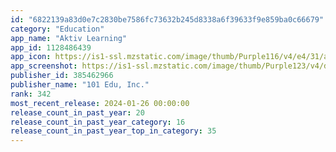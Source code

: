 ```yaml
---
id: "6822139a83d0e7c2830be7586fc73632b245d8338a6f39633f9e859ba0c66679"
category: "Education"
app_name: "Aktiv Learning"
app_id: 1128486439
app_icon: https://is1-ssl.mzstatic.com/image/thumb/Purple116/v4/e4/31/ae/e431aed8-83fd-e1c1-95b5-2e862239939a/Chem101-0-0-1x_U007emarketing-0-7-0-0-85-220.png/1024x1024bb.png
app_screenshot: https://is1-ssl.mzstatic.com/image/thumb/Purple123/v4/da/c1/c8/dac1c8cd-1864-0f24-2265-b9c362359b64/pr_source.jpg/1242x2688bb.png
publisher_id: 385462966
publisher_name: "101 Edu, Inc."
rank: 342
most_recent_release: 2024-01-26 00:00:00
release_count_in_past_year: 20
release_count_in_past_year_category: 16
release_count_in_past_year_top_in_category: 35
---
```


